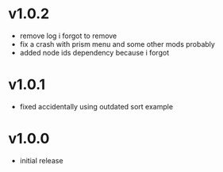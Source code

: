 # v1.0.2

- remove log i forgot to remove
- fix a crash with prism menu and some other mods probably
- added node ids dependency because i forgot

# v1.0.1

- fixed accidentally using outdated sort example

# v1.0.0

- initial release
